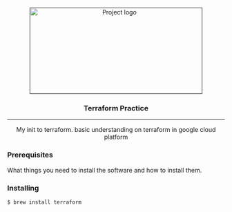 <p align="center">
  <a href="" rel="noopener">
 <img width=400px height=200px src="https://www.terraform.io/assets/images/og-image-large-e60c82fe.png" alt="Project logo"></a>
</p>

<h3 align="center">Terraform Practice</h3>


---

<p align="center"> My init to terraform. basic understanding on terraform in google cloud platform
    <br> 
</p>

### Prerequisites

What things you need to install the software and how to install them.



### Installing

```
$ brew install terraform
```
